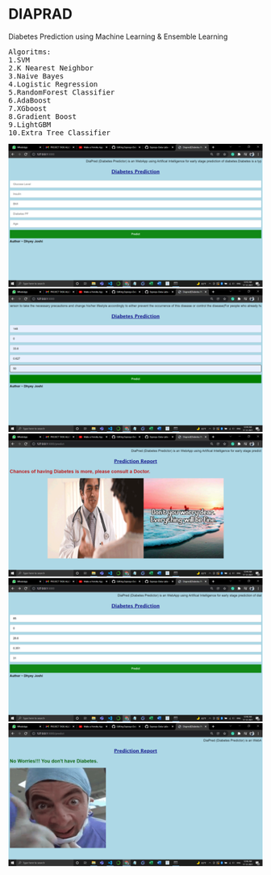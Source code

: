 # DIAPRAD
Diabetes Prediction using Machine Learning &  Ensemble Learning
<pre>
Algoritms:
1.SVM
2.K Nearest Neighbor
3.Naive Bayes
4.Logistic Regression
5.RandomForest Classifier
6.AdaBoost
7.XGboost
8.Gradient Boost
9.LightGBM
10.Extra Tree Classifier</pre>

![](Images/MainPage.png)
![](Images/Input1.png)
![](Images/Output1.png)
![](Images/Input2.png)
![](Images/Output2.png)

